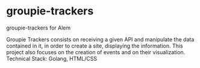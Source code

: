 # groupie-trackers
groupie-trackers for Alem

Groupie Trackers consists on receiving a given API and manipulate the data contained in it, in order to create a site, displaying the information.
This project also focuses on the creation of events and on their visualization.
Technical Stack: Golang, HTML/CSS
